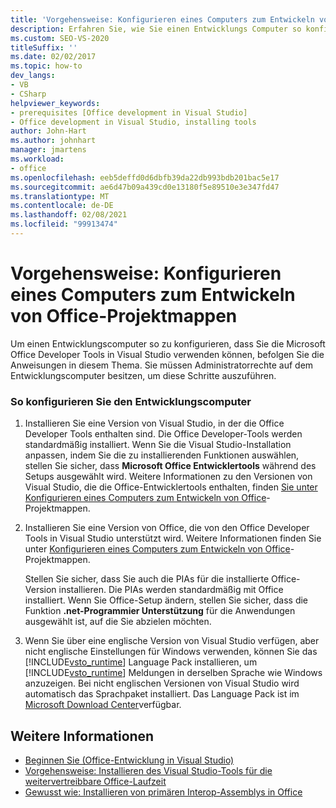 ```yaml
---
title: 'Vorgehensweise: Konfigurieren eines Computers zum Entwickeln von Office-Projektmappen'
description: Erfahren Sie, wie Sie einen Entwicklungs Computer so konfigurieren, dass Sie die Microsoft Office Entwicklertools in Visual Studio verwenden können.
ms.custom: SEO-VS-2020
titleSuffix: ''
ms.date: 02/02/2017
ms.topic: how-to
dev_langs:
- VB
- CSharp
helpviewer_keywords:
- prerequisites [Office development in Visual Studio]
- Office development in Visual Studio, installing tools
author: John-Hart
ms.author: johnhart
manager: jmartens
ms.workload:
- office
ms.openlocfilehash: eeb5deffd0d6dbfb39da22db993bdb201bac5e17
ms.sourcegitcommit: ae6d47b09a439cd0e13180f5e89510e3e347fd47
ms.translationtype: MT
ms.contentlocale: de-DE
ms.lasthandoff: 02/08/2021
ms.locfileid: "99913474"
---
```

# <a name="how-to-configure-a-computer-to-develop-office-solutions"></a>Vorgehensweise: Konfigurieren eines Computers zum Entwickeln von Office-Projektmappen
  Um einen Entwicklungscomputer so zu konfigurieren, dass Sie die Microsoft Office Developer Tools in Visual Studio verwenden können, befolgen Sie die Anweisungen in diesem Thema. Sie müssen Administratorrechte auf dem Entwicklungscomputer besitzen, um diese Schritte auszuführen.

### <a name="to-configure-the-development-computer"></a>So konfigurieren Sie den Entwicklungscomputer

1. Installieren Sie eine Version von Visual Studio, in der die Office Developer Tools enthalten sind. Die Office Developer-Tools werden standardmäßig installiert. Wenn Sie die Visual Studio-Installation anpassen, indem Sie die zu installierenden Funktionen auswählen, stellen Sie sicher, dass **Microsoft Office Entwicklertools** während des Setups ausgewählt wird. Weitere Informationen zu den Versionen von Visual Studio, die die Office-Entwicklertools enthalten, finden [Sie unter Konfigurieren eines Computers zum Entwickeln von Office](../vsto/configuring-a-computer-to-develop-office-solutions.md)-Projektmappen.

2. Installieren Sie eine Version von Office, die von den Office Developer Tools in Visual Studio unterstützt wird. Weitere Informationen finden Sie unter [Konfigurieren eines Computers zum Entwickeln von Office](../vsto/configuring-a-computer-to-develop-office-solutions.md)-Projektmappen.

     Stellen Sie sicher, dass Sie auch die PIAs für die installierte Office-Version installieren. Die PIAs werden standardmäßig mit Office installiert. Wenn Sie Office-Setup ändern, stellen Sie sicher, dass die Funktion **.net-Programmier Unterstützung** für die Anwendungen ausgewählt ist, auf die Sie abzielen möchten.

3. Wenn Sie über eine englische Version von Visual Studio verfügen, aber nicht englische Einstellungen für Windows verwenden, können Sie das [!INCLUDE[vsto_runtime](../vsto/includes/vsto-runtime-md.md)] Language Pack installieren, um [!INCLUDE[vsto_runtime](../vsto/includes/vsto-runtime-md.md)] Meldungen in derselben Sprache wie Windows anzuzeigen. Bei nicht englischen Versionen von Visual Studio wird automatisch das Sprachpaket installiert. Das Language Pack ist im [Microsoft Download Center](https://www.microsoft.com/download/details.aspx?id=54246)verfügbar.

## <a name="see-also"></a>Weitere Informationen

- [Beginnen Sie &#40;Office-Entwicklung in Visual Studio&#41;](../vsto/getting-started-office-development-in-visual-studio.md)
- [Vorgehensweise: Installieren des Visual Studio-Tools für die weitervertreibbare Office-Laufzeit](../vsto/how-to-install-the-visual-studio-tools-for-office-runtime-redistributable.md)
- [Gewusst wie: Installieren von primären Interop-Assemblys in Office](../vsto/how-to-install-office-primary-interop-assemblies.md)
